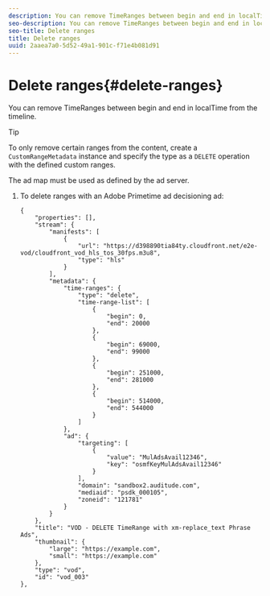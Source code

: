 ```yaml
---
description: You can remove TimeRanges between begin and end in localTime from the timeline.
seo-description: You can remove TimeRanges between begin and end in localTime from the timeline.
seo-title: Delete ranges
title: Delete ranges
uuid: 2aaea7a0-5d52-49a1-901c-f71e4b081d91
---
```


# Delete ranges{#delete-ranges}

You can remove TimeRanges between begin and end in localTime from the timeline.

>[!TIP]
>
>To only remove certain ranges from the content, create a `CustomRangeMetadata` instance and specify the type as a `DELETE` operation with the defined custom ranges.

The ad map must be used as defined by the ad server. 

1. To delete ranges with an Adobe Primetime ad decisioning ad:

   ```
   {   
       "properties": [],
       "stream": {
           "manifests": [
               {
                   "url": "https://d398890tia84ty.cloudfront.net/e2e-vod/cloudfront_vod_hls_tos_30fps.m3u8",
                   "type": "hls"
               }
           ],
           "metadata": {
               "time-ranges": {
                   "type": "delete",
                   "time-range-list": [
                       {
                           "begin": 0,
                           "end": 20000
                       },
                       {
                           "begin": 69000,
                           "end": 99000
                       },
                       {
                           "begin": 251000,
                           "end": 281000
                       },
                       {
                           "begin": 514000,
                           "end": 544000
                       }
                   ]
               },
               "ad": {
                   "targeting": [
                       {
                           "value": "MulAdsAvail12346",
                           "key": "osmfKeyMulAdsAvail12346"
                       }
                   ],
                   "domain": "sandbox2.auditude.com",
                   "mediaid": "psdk_000105",
                   "zoneid": "121781"
               }     
           }
       },   
       "title": "VOD - DELETE TimeRange with xm-replace_text Phrase Ads",
       "thumbnail": {
           "large": "https://example.com",
           "small": "https://example.com"
       },
       "type": "vod",
       "id": "vod_003"
   },
   
   ```

